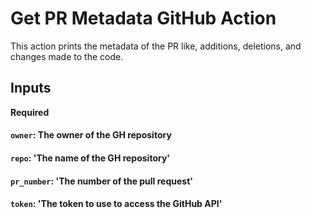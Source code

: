 # Get PR Metadata GitHub Action

This action prints the metadata of the PR like, additions, deletions, and changes made to the code. 

## Inputs

**Required**

#### `owner`: The owner of the GH repository
#### `repo`:  'The name of the GH repository'
#### `pr_number`: 'The number of the pull request'
#### `token`: 'The token to use to access the GitHub API'

